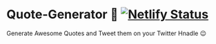 # Quote-Generator 🌟 [![Netlify Status](https://api.netlify.com/api/v1/badges/5283a34d-62f4-46b9-9b8c-520c9500b959/deploy-status)](https://app.netlify.com/sites/quote-gererator/deploys)

Generate Awesome Quotes and Tweet them on your Twitter Hnadle 😉

